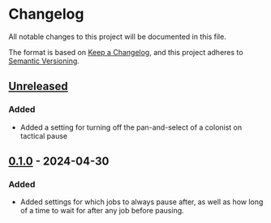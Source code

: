 # Changelog

All notable changes to this project will be documented in this file.

The format is based on [Keep a Changelog](https://keepachangelog.com/en/1.0.0/),
and this project adheres to [Semantic Versioning](https://semver.org/spec/v2.0.0.html).

## [Unreleased]

### Added

-   Added a setting for turning off the pan-and-select of a colonist on tactical pause

## [0.1.0] - 2024-04-30

### Added

-   Added settings for which jobs to always pause after, as well as how long of a time to wait for after any job before pausing.

[Unreleased]: https://github.com/ilyvion/TacticsModeRedux/compare/v0.1.0...HEAD
[0.1.0]: https://github.com/ilyvion/TacticsModeRedux/releases/tag/v0.1.0

